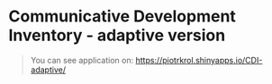 # Communicative Development Inventory - adaptive version
> You can see application on: https://piotrkrol.shinyapps.io/CDI-adaptive/
